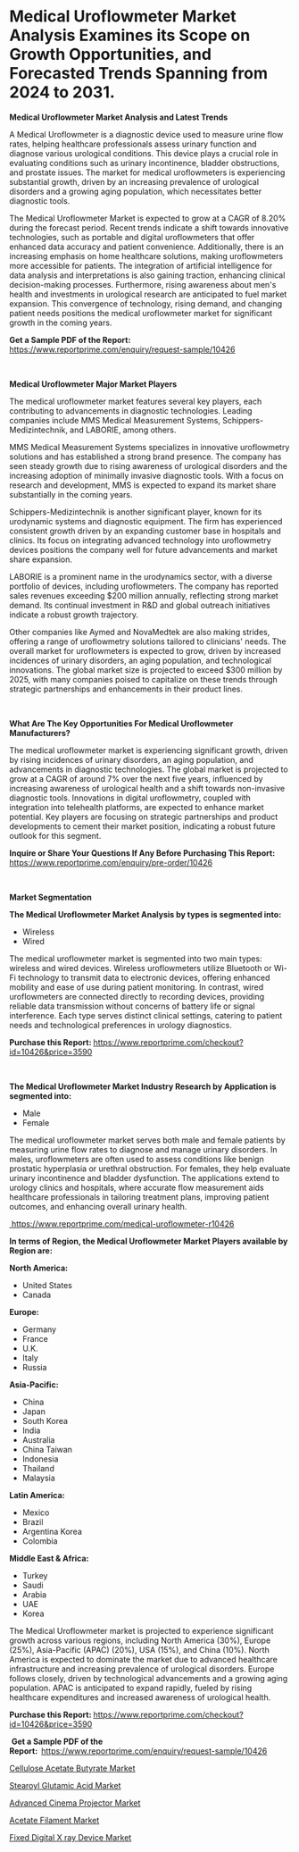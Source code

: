 <p><h1>Medical Uroflowmeter Market Analysis Examines its Scope on Growth Opportunities, and Forecasted Trends Spanning from 2024 to 2031.</h1></p><p><strong>Medical Uroflowmeter Market Analysis and Latest Trends</strong></p>
<p><p>A Medical Uroflowmeter is a diagnostic device used to measure urine flow rates, helping healthcare professionals assess urinary function and diagnose various urological conditions. This device plays a crucial role in evaluating conditions such as urinary incontinence, bladder obstructions, and prostate issues. The market for medical uroflowmeters is experiencing substantial growth, driven by an increasing prevalence of urological disorders and a growing aging population, which necessitates better diagnostic tools.</p><p>The Medical Uroflowmeter Market is expected to grow at a CAGR of 8.20% during the forecast period. Recent trends indicate a shift towards innovative technologies, such as portable and digital uroflowmeters that offer enhanced data accuracy and patient convenience. Additionally, there is an increasing emphasis on home healthcare solutions, making uroflowmeters more accessible for patients. The integration of artificial intelligence for data analysis and interpretations is also gaining traction, enhancing clinical decision-making processes. Furthermore, rising awareness about men's health and investments in urological research are anticipated to fuel market expansion. This convergence of technology, rising demand, and changing patient needs positions the medical uroflowmeter market for significant growth in the coming years.</p></p>
<p><strong>Get a Sample PDF of the Report:&nbsp;</strong> <a href="https://www.reportprime.com/enquiry/request-sample/10426">https://www.reportprime.com/enquiry/request-sample/10426</a></p>
<p>&nbsp;</p>
<p><strong>Medical Uroflowmeter Major Market Players</strong></p>
<p><p>The medical uroflowmeter market features several key players, each contributing to advancements in diagnostic technologies. Leading companies include MMS Medical Measurement Systems, Schippers-Medizintechnik, and LABORIE, among others.</p><p>MMS Medical Measurement Systems specializes in innovative uroflowmetry solutions and has established a strong brand presence. The company has seen steady growth due to rising awareness of urological disorders and the increasing adoption of minimally invasive diagnostic tools. With a focus on research and development, MMS is expected to expand its market share substantially in the coming years.</p><p>Schippers-Medizintechnik is another significant player, known for its urodynamic systems and diagnostic equipment. The firm has experienced consistent growth driven by an expanding customer base in hospitals and clinics. Its focus on integrating advanced technology into uroflowmetry devices positions the company well for future advancements and market share expansion.</p><p>LABORIE is a prominent name in the urodynamics sector, with a diverse portfolio of devices, including uroflowmeters. The company has reported sales revenues exceeding $200 million annually, reflecting strong market demand. Its continual investment in R&D and global outreach initiatives indicate a robust growth trajectory.</p><p>Other companies like Aymed and NovaMedtek are also making strides, offering a range of uroflowmetry solutions tailored to clinicians' needs. The overall market for uroflowmeters is expected to grow, driven by increased incidences of urinary disorders, an aging population, and technological innovations. The global market size is projected to exceed $300 million by 2025, with many companies poised to capitalize on these trends through strategic partnerships and enhancements in their product lines.</p></p>
<p>&nbsp;</p>
<p><strong>What Are The Key Opportunities For Medical Uroflowmeter Manufacturers?</strong></p>
<p><p>The medical uroflowmeter market is experiencing significant growth, driven by rising incidences of urinary disorders, an aging population, and advancements in diagnostic technologies. The global market is projected to grow at a CAGR of around 7% over the next five years, influenced by increasing awareness of urological health and a shift towards non-invasive diagnostic tools. Innovations in digital uroflowmetry, coupled with integration into telehealth platforms, are expected to enhance market potential. Key players are focusing on strategic partnerships and product developments to cement their market position, indicating a robust future outlook for this segment.</p></p>
<p><strong>Inquire or Share Your Questions If Any Before Purchasing This Report:</strong> <a href="https://www.reportprime.com/enquiry/pre-order/10426">https://www.reportprime.com/enquiry/pre-order/10426</a></p>
<p>&nbsp;</p>
<p><strong>Market Segmentation</strong></p>
<p><strong>The Medical Uroflowmeter Market Analysis by types is segmented into:</strong></p>
<p><ul><li>Wireless</li><li>Wired</li></ul></p>
<p><p>The medical uroflowmeter market is segmented into two main types: wireless and wired devices. Wireless uroflowmeters utilize Bluetooth or Wi-Fi technology to transmit data to electronic devices, offering enhanced mobility and ease of use during patient monitoring. In contrast, wired uroflowmeters are connected directly to recording devices, providing reliable data transmission without concerns of battery life or signal interference. Each type serves distinct clinical settings, catering to patient needs and technological preferences in urology diagnostics.</p></p>
<p><strong>Purchase this Report:&nbsp;</strong><a href="https://www.reportprime.com/checkout?id=10426&price=3590">https://www.reportprime.com/checkout?id=10426&price=3590</a></p>
<p>&nbsp;</p>
<p><strong>The Medical Uroflowmeter Market Industry Research by Application is segmented into:</strong></p>
<p><ul><li>Male</li><li>Female</li></ul></p>
<p><p>The medical uroflowmeter market serves both male and female patients by measuring urine flow rates to diagnose and manage urinary disorders. In males, uroflowmeters are often used to assess conditions like benign prostatic hyperplasia or urethral obstruction. For females, they help evaluate urinary incontinence and bladder dysfunction. The applications extend to urology clinics and hospitals, where accurate flow measurement aids healthcare professionals in tailoring treatment plans, improving patient outcomes, and enhancing overall urinary health.</p></p>
<p><a href="https://www.reportprime.com/medical-uroflowmeter-r10426">&nbsp;https://www.reportprime.com/medical-uroflowmeter-r10426</a></p>
<p><strong>In terms of Region, the Medical Uroflowmeter Market Players available by Region are:</strong></p>
<p>
    <p> <strong> North America: </strong>
        <ul>
            <li>United States</li>
            <li>Canada</li>
        </ul>
        </p> 
    <p> <strong> Europe: </strong>
        <ul>
            <li>Germany</li>
            <li>France</li>
            <li>U.K.</li>
            <li>Italy</li>
            <li>Russia</li>
        </ul>
        </p> 
    <p> <strong> Asia-Pacific: </strong>
        <ul>
            <li>China</li>
            <li>Japan</li>
            <li>South Korea</li>
            <li>India</li>
            <li>Australia</li>
            <li>China Taiwan</li>
            <li>Indonesia</li>
            <li>Thailand</li>
            <li>Malaysia</li>
        </ul>
        </p> 
    <p> <strong> Latin America: </strong>
        <ul>
            <li>Mexico</li>
            <li>Brazil</li>
            <li>Argentina Korea</li>
            <li>Colombia</li>
        </ul>
        </p> 
    <p> <strong> Middle East & Africa: </strong>
        <ul>
            <li>Turkey</li>
            <li>Saudi</li>
            <li>Arabia</li>
            <li>UAE</li>
            <li>Korea</li>
        </ul>
    </p>
    </p>
<p><p>The Medical Uroflowmeter market is projected to experience significant growth across various regions, including North America (30%), Europe (25%), Asia-Pacific (APAC) (20%), USA (15%), and China (10%). North America is expected to dominate the market due to advanced healthcare infrastructure and increasing prevalence of urological disorders. Europe follows closely, driven by technological advancements and a growing aging population. APAC is anticipated to expand rapidly, fueled by rising healthcare expenditures and increased awareness of urological health.</p></p>
<p><strong>Purchase this Report: </strong><a href="https://www.reportprime.com/checkout?id=10426&price=3590">https://www.reportprime.com/checkout?id=10426&price=3590</a></p>
<p>&nbsp;<strong>Get a Sample PDF of the Report:&nbsp;&nbsp;</strong><a href="https://www.reportprime.com/enquiry/request-sample/10426">https://www.reportprime.com/enquiry/request-sample/10426</a></p>
<p><strong></strong></p>
<p><p><a href="https://issuu.com/reportprime-2/docs/cellulose-acetate-butyrate-market-s_796f4315f8c803">Cellulose Acetate Butyrate Market</a></p><p><a href="https://www.linkedin.com/pulse/stearoyl-glutamic-acid-market-indicators-size-regional-breakdown-z5sjf?trackingId=LBoPOpHeQfebtaMBVt4Eig%3D%3D">Stearoyl Glutamic Acid Market</a></p><p><a href="https://medium.com/@fredyconn_73380/the-advanced-cinema-projector-market-prioritizes-cost-control-and-efficiency-enhancement-d8fe2582951b">Advanced Cinema Projector Market</a></p><p><a href="https://issuu.com/reportprime-2/docs/acetate-filament-market-size-2030.p_da42cd888d4063">Acetate Filament Market</a></p><p><a href="https://github.com/angelajermaine/Market-Research-Report-List-5/blob/main/fixed-digital-x-ray-device-market.md">Fixed Digital X ray Device Market</a></p></p>